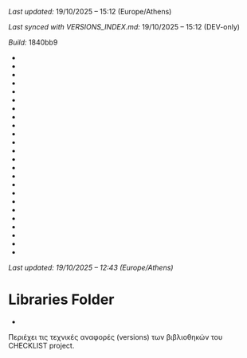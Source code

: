 *Last updated:* 19/10/2025 – 15:12 (Europe/Athens)

*Last synced with VERSIONS_INDEX.md:* 19/10/2025 – 15:12 (DEV-only)

*Build:* 1840bb9



*



*



*



*



*



*



*



*



*



*



*



*



*



*



*



*



*

*
*
*
*
*
*
*
*Last updated: 19/10/2025 – 12:43 (Europe/Athens)*
# Libraries Folder  
*
Περιέχει τις τεχνικές αναφορές (versions) των βιβλιοθηκών του CHECKLIST project.

